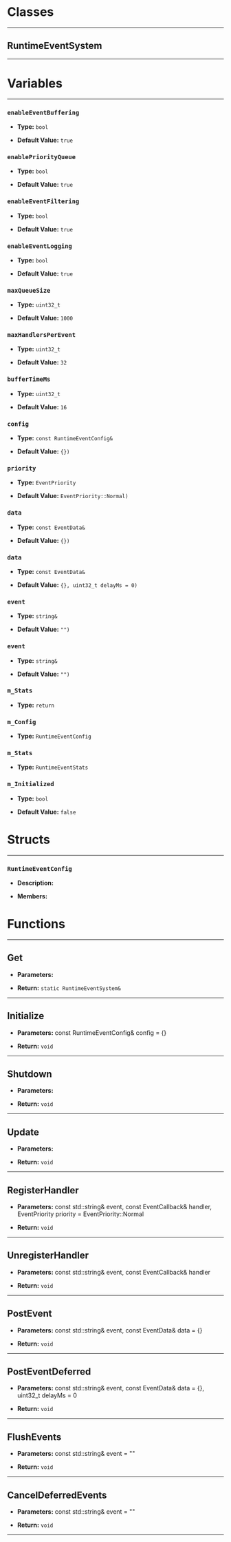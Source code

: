 # Classes
---

## RuntimeEventSystem
---




# Variables
---

### `enableEventBuffering`

- **Type:** `bool`

- **Default Value:** `true`



### `enablePriorityQueue`

- **Type:** `bool`

- **Default Value:** `true`



### `enableEventFiltering`

- **Type:** `bool`

- **Default Value:** `true`



### `enableEventLogging`

- **Type:** `bool`

- **Default Value:** `true`



### `maxQueueSize`

- **Type:** `uint32_t`

- **Default Value:** `1000`



### `maxHandlersPerEvent`

- **Type:** `uint32_t`

- **Default Value:** `32`



### `bufferTimeMs`

- **Type:** `uint32_t`

- **Default Value:** `16`



### `config`

- **Type:** `const RuntimeEventConfig&`

- **Default Value:** `{})`



### `priority`

- **Type:** `EventPriority`

- **Default Value:** `EventPriority::Normal)`



### `data`

- **Type:** `const EventData&`

- **Default Value:** `{})`



### `data`

- **Type:** `const EventData&`

- **Default Value:** `{}, uint32_t delayMs = 0)`



### `event`

- **Type:** `string&`

- **Default Value:** `"")`



### `event`

- **Type:** `string&`

- **Default Value:** `"")`



### `m_Stats`

- **Type:** `return`



### `m_Config`

- **Type:** `RuntimeEventConfig`



### `m_Stats`

- **Type:** `RuntimeEventStats`



### `m_Initialized`

- **Type:** `bool`

- **Default Value:** `false`




# Structs
---

### `RuntimeEventConfig`

- **Description:** 

- **Members:**




# Functions
---

## Get



- **Parameters:** 

- **Return:** `static RuntimeEventSystem&`

---

## Initialize



- **Parameters:** const RuntimeEventConfig& config = {}

- **Return:** `void`

---

## Shutdown



- **Parameters:** 

- **Return:** `void`

---

## Update



- **Parameters:** 

- **Return:** `void`

---

## RegisterHandler



- **Parameters:** const std::string& event, const EventCallback& handler, EventPriority priority = EventPriority::Normal

- **Return:** `void`

---

## UnregisterHandler



- **Parameters:** const std::string& event, const EventCallback& handler

- **Return:** `void`

---

## PostEvent



- **Parameters:** const std::string& event, const EventData& data = {}

- **Return:** `void`

---

## PostEventDeferred



- **Parameters:** const std::string& event, const EventData& data = {}, uint32_t delayMs = 0

- **Return:** `void`

---

## FlushEvents



- **Parameters:** const std::string& event = ""

- **Return:** `void`

---

## CancelDeferredEvents



- **Parameters:** const std::string& event = ""

- **Return:** `void`

---

